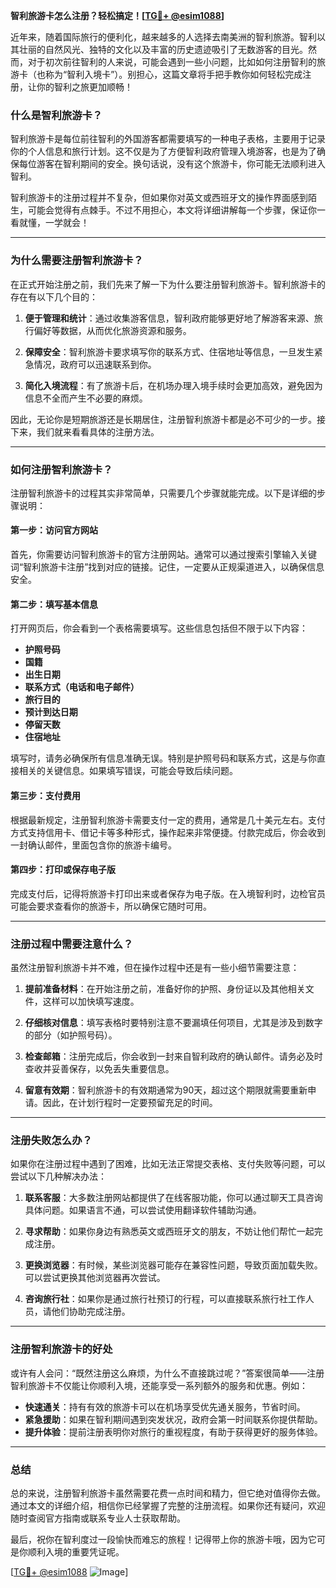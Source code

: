**智利旅游卡怎么注册？轻松搞定！[[TG💪+ @esim1088](https://t.me/s/esim1088)]**

近年来，随着国际旅行的便利化，越来越多的人选择去南美洲的智利旅游。智利以其壮丽的自然风光、独特的文化以及丰富的历史遗迹吸引了无数游客的目光。然而，对于初次前往智利的人来说，可能会遇到一些小问题，比如如何注册智利的旅游卡（也称为“智利入境卡”）。别担心，这篇文章将手把手教你如何轻松完成注册，让你的智利之旅更加顺畅！

### **什么是智利旅游卡？**

智利旅游卡是每位前往智利的外国游客都需要填写的一种电子表格，主要用于记录你的个人信息和旅行计划。这不仅是为了方便智利政府管理入境游客，也是为了确保每位游客在智利期间的安全。换句话说，没有这个旅游卡，你可能无法顺利进入智利。

智利旅游卡的注册过程并不复杂，但如果你对英文或西班牙文的操作界面感到陌生，可能会觉得有点棘手。不过不用担心，本文将详细讲解每一个步骤，保证你一看就懂，一学就会！

---

### **为什么需要注册智利旅游卡？**

在正式开始注册之前，我们先来了解一下为什么要注册智利旅游卡。智利旅游卡的存在有以下几个目的：

1. **便于管理和统计**：通过收集游客信息，智利政府能够更好地了解游客来源、旅行偏好等数据，从而优化旅游资源和服务。
   
2. **保障安全**：智利旅游卡要求填写你的联系方式、住宿地址等信息，一旦发生紧急情况，政府可以迅速联系到你。

3. **简化入境流程**：有了旅游卡后，在机场办理入境手续时会更加高效，避免因为信息不全而产生不必要的麻烦。

因此，无论你是短期旅游还是长期居住，注册智利旅游卡都是必不可少的一步。接下来，我们就来看看具体的注册方法。

---

### **如何注册智利旅游卡？**

注册智利旅游卡的过程其实非常简单，只需要几个步骤就能完成。以下是详细的步骤说明：

#### **第一步：访问官方网站**

首先，你需要访问智利旅游卡的官方注册网站。通常可以通过搜索引擎输入关键词“智利旅游卡注册”找到对应的链接。记住，一定要从正规渠道进入，以确保信息安全。

#### **第二步：填写基本信息**

打开网页后，你会看到一个表格需要填写。这些信息包括但不限于以下内容：
- **护照号码**
- **国籍**
- **出生日期**
- **联系方式（电话和电子邮件）**
- **旅行目的**
- **预计到达日期**
- **停留天数**
- **住宿地址**

填写时，请务必确保所有信息准确无误。特别是护照号码和联系方式，这是与你直接相关的关键信息。如果填写错误，可能会导致后续问题。

#### **第三步：支付费用**

根据最新规定，注册智利旅游卡需要支付一定的费用，通常是几十美元左右。支付方式支持信用卡、借记卡等多种形式，操作起来非常便捷。付款完成后，你会收到一封确认邮件，里面包含你的旅游卡编号。

#### **第四步：打印或保存电子版**

完成支付后，记得将旅游卡打印出来或者保存为电子版。在入境智利时，边检官员可能会要求查看你的旅游卡，所以确保它随时可用。

---

### **注册过程中需要注意什么？**

虽然注册智利旅游卡并不难，但在操作过程中还是有一些小细节需要注意：

1. **提前准备材料**：在开始注册之前，准备好你的护照、身份证以及其他相关文件，这样可以加快填写速度。

2. **仔细核对信息**：填写表格时要特别注意不要漏填任何项目，尤其是涉及到数字的部分（如护照号码）。

3. **检查邮箱**：注册完成后，你会收到一封来自智利政府的确认邮件。请务必及时查收并妥善保存，以免丢失重要信息。

4. **留意有效期**：智利旅游卡的有效期通常为90天，超过这个期限就需要重新申请。因此，在计划行程时一定要预留充足的时间。

---

### **注册失败怎么办？**

如果你在注册过程中遇到了困难，比如无法正常提交表格、支付失败等问题，可以尝试以下几种解决办法：

1. **联系客服**：大多数注册网站都提供了在线客服功能，你可以通过聊天工具咨询具体问题。如果语言不通，可以尝试使用翻译软件辅助沟通。

2. **寻求帮助**：如果你身边有熟悉英文或西班牙文的朋友，不妨让他们帮忙一起完成注册。

3. **更换浏览器**：有时候，某些浏览器可能存在兼容性问题，导致页面加载失败。可以尝试更换其他浏览器再次尝试。

4. **咨询旅行社**：如果你是通过旅行社预订的行程，可以直接联系旅行社工作人员，请他们协助完成注册。

---

### **注册智利旅游卡的好处**

或许有人会问：“既然注册这么麻烦，为什么不直接跳过呢？”答案很简单——注册智利旅游卡不仅能让你顺利入境，还能享受一系列额外的服务和优惠。例如：

- **快速通关**：持有有效的旅游卡可以在机场享受优先通关服务，节省时间。
- **紧急援助**：如果在智利期间遇到突发状况，政府会第一时间联系你提供帮助。
- **提升体验**：提前注册表明你对旅行的重视程度，有助于获得更好的服务体验。

---

### **总结**

总的来说，注册智利旅游卡虽然需要花费一点时间和精力，但它绝对值得你去做。通过本文的详细介绍，相信你已经掌握了完整的注册流程。如果你还有疑问，欢迎随时查阅官方指南或联系专业人士获取帮助。

最后，祝你在智利度过一段愉快而难忘的旅程！记得带上你的旅游卡哦，因为它可是你顺利入境的重要凭证呢。

[[TG💪+ @esim1088](https://t.me/s/esim1088) ![Image](https://i.postimg.cc/4NQfJmqS/Snipaste-2025-05-13-00-14-12.png)]